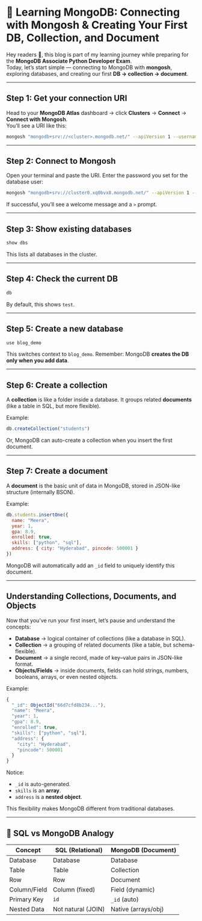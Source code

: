 # 📖 Learning MongoDB: Connecting with Mongosh & Creating Your First DB, Collection, and Document

Hey readers 👋, this blog is part of my learning journey while preparing for the **MongoDB Associate Python Developer Exam**.  
Today, let’s start simple — connecting to MongoDB with **mongosh**, exploring databases, and creating our first **DB → collection → document**.

---

##  Step 1: Get your connection URI  

Head to your **MongoDB Atlas** dashboard → click **Clusters** → **Connect** → **Connect with Mongosh**.  
You’ll see a URI like this:

```bash
mongosh "mongodb+srv://<cluster>.mongodb.net/" --apiVersion 1 --username <user>
````

---

##  Step 2: Connect to Mongosh

Open your terminal and paste the URI. Enter the password you set for the database user:

```bash
mongosh "mongodb+srv://cluster0.xq0bvx8.mongodb.net/" --apiVersion 1 --username myUser
```

If successful, you’ll see a welcome message and a `>` prompt.

---

##  Step 3: Show existing databases

```javascript
show dbs
```

This lists all databases in the cluster.

---

##  Step 4: Check the current DB

```javascript
db
```

By default, this shows `test`.

---

##  Step 5: Create a new database

```javascript
use blog_demo
```

This switches context to `blog_demo`.
Remember: MongoDB **creates the DB only when you add data**.

---

##  Step 6: Create a collection

A **collection** is like a folder inside a database. It groups related **documents** (like a table in SQL, but more flexible).

Example:

```javascript
db.createCollection("students")
```

Or, MongoDB can auto-create a collection when you insert the first document.

---

##  Step 7: Create a document

A **document** is the basic unit of data in MongoDB, stored in JSON-like structure (internally BSON).

Example:

```javascript
db.students.insertOne({
  name: "Meera",
  year: 1,
  gpa: 8.9,
  enrolled: true,
  skills: ["python", "sql"],
  address: { city: "Hyderabad", pincode: 500001 }
})
```

MongoDB will automatically add an `_id` field to uniquely identify this document.

---

## Understanding Collections, Documents, and Objects

Now that you’ve run your first insert, let’s pause and understand the concepts:

* **Database** → logical container of collections (like a database in SQL).
* **Collection** → a grouping of related documents (like a table, but schema-flexible).
* **Document** → a single record, made of key–value pairs in JSON-like format.
* **Objects/Fields** → inside documents, fields can hold strings, numbers, booleans, arrays, or even nested objects.

Example:

```javascript
{
  "_id": ObjectId("66d7cfd8b234..."), 
  "name": "Meera",
  "year": 1,
  "gpa": 8.9,
  "enrolled": true,
  "skills": ["python", "sql"],
  "address": {
    "city": "Hyderabad",
    "pincode": 500001
  }
}
```

Notice:

* `_id` is auto-generated.
* `skills` is an **array**.
* `address` is a **nested object**.

This flexibility makes MongoDB different from traditional databases.

---

## 🧾 SQL vs MongoDB Analogy

| Concept      | SQL (Relational)   | MongoDB (Document)  |
| ------------ | ------------------ | ------------------- |
| Database     | Database           | Database            |
| Table        | Table              | Collection          |
| Row          | Row                | Document            |
| Column/Field | Column (fixed)     | Field (dynamic)     |
| Primary Key  | `id`               | `_id` (auto)        |
| Nested Data  | Not natural (JOIN) | Native (arrays/obj) |

